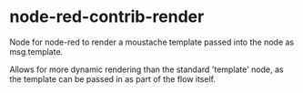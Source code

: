 # node-red-contrib-render
Node for node-red to render a moustache template passed into the node as msg.template. 

Allows for more dynamic rendering than the standard 'template' node, as the template can be passed in as part of the flow itself.